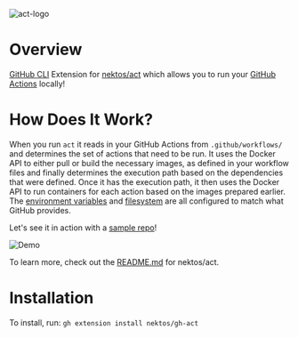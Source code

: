 ![act-logo](https://raw.githubusercontent.com/wiki/nektos/act/img/logo-150.png)
# Overview

[GitHub CLI](https://docs.github.com/en/github-cli/github-cli/about-github-cli) Extension for [nektos/act](https://github.com/nektos/act) which allows you to run your [GitHub Actions](https://developer.github.com/actions/) locally!

# How Does It Work?

When you run `act` it reads in your GitHub Actions from `.github/workflows/` and determines the set of actions that need to be run. It uses the Docker API to either pull or build the necessary images, as defined in your workflow files and finally determines the execution path based on the dependencies that were defined. Once it has the execution path, it then uses the Docker API to run containers for each action based on the images prepared earlier. The [environment variables](https://help.github.com/en/actions/configuring-and-managing-workflows/using-environment-variables#default-environment-variables) and [filesystem](https://docs.github.com/en/actions/using-github-hosted-runners/about-github-hosted-runners#file-systems) are all configured to match what GitHub provides.

Let's see it in action with a [sample repo](https://github.com/cplee/github-actions-demo)!

![Demo](https://github.com/nektos/act/wiki/quickstart/act-quickstart-2.gif)

To learn more, check out the [README.md](https://github.com/nektos/act/blob/master/README.md) for nektos/act.

# Installation

To install, run: `gh extension install nektos/gh-act`
